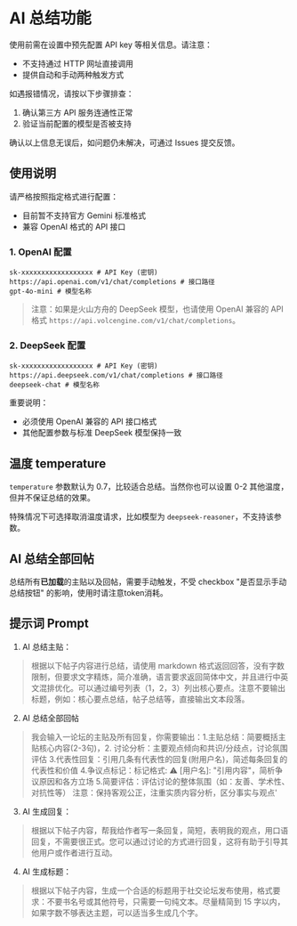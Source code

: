 # AI 总结功能

使用前需在设置中预先配置 API key 等相关信息。请注意：
- 不支持通过 HTTP 网址直接调用
- 提供自动和手动两种触发方式

如遇报错情况，请按以下步骤排查：
1. 确认第三方 API 服务连通性正常
2. 验证当前配置的模型是否被支持

确认以上信息无误后，如问题仍未解决，可通过 Issues 提交反馈。

## 使用说明

请严格按照指定格式进行配置：
- 目前暂不支持官方 Gemini 标准格式
- 兼容 OpenAI 格式的 API 接口

### 1. OpenAI 配置

```shell
sk-xxxxxxxxxxxxxxxxxx # API Key (密钥)
https://api.openai.com/v1/chat/completions # 接口路径
gpt-4o-mini # 模型名称
```

> 注意：如果是火山方舟的 DeepSeek 模型，也请使用 OpenAI 兼容的 API 格式 `https://api.volcengine.com/v1/chat/completions`。

### 2. DeepSeek 配置

```shell
sk-xxxxxxxxxxxxxxxxxx # API Key (密钥)
https://api.deepseek.com/v1/chat/completions # 接口路径
deepseek-chat # 模型名称
```

重要说明：
- 必须使用 OpenAI 兼容的 API 接口格式
- 其他配置参数与标准 DeepSeek 模型保持一致

## 温度 temperature

`temperature` 参数默认为 0.7，比较适合总结。当然你也可以设置 0-2 其他温度，但并不保证总结的效果。

特殊情况下可选择取消温度请求，比如模型为 `deepseek-reasoner`，不支持该参数。

## AI 总结全部回帖

总结所有**已加载**的主贴以及回帖，需要手动触发，不受 checkbox "是否显示手动总结按钮" 的影响，使用时请注意token消耗。

## 提示词 Prompt 

1. AI 总结主贴：
> 根据以下帖子内容进行总结，请使用 markdown 格式返回回答，没有字数限制，但要求文字精炼，简介准确，语言要求返回简体中文，并且进行中英文混排优化。可以通过编号列表（1，2，3）列出核心要点。注意不要输出标题，例如：核心要点总结，帖子总结等，直接输出文本段落。

2. AI 总结全部回帖
> 我会输入一论坛的主贴及所有回复，你需要输出：1.主贴总结：简要概括主贴核心内容(2-3句)，2. 讨论分析：主要观点倾向和共识/分歧点，讨论氛围评估 3.代表性回复：引用几条有代表性的回复(附用户名)，简述每条回复的代表性和价值 4.争议点标记：标记格式: ⚠️ [用户名]: "引用内容"，简析争议原因和各方立场 5.简要评估：评估讨论的整体氛围（如：友善、学术性、对抗性等） 注意：保持客观公正，注重实质内容分析，区分事实与观点'

3. AI 生成回复：
> 根据以下帖子内容，帮我给作者写一条回复，简短，表明我的观点，用口语回复，不需要很正式。您可以通过讨论的方式进行回复，这将有助于引导其他用户或作者进行互动。

4. AI 生成标题：
> 根据以下帖子内容，生成一个合适的标题用于社交论坛发布使用，格式要求：不要书名号或其他符号，只需要一句纯文本。尽量精简到 15 字以内，如果字数不够表达主题，可以适当多生成几个字。

